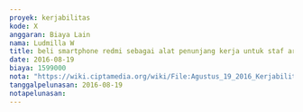 ```yaml
---
proyek: kerjabilitas
kode: X
anggaran: Biaya Lain
nama: Ludmilla W
title: beli smartphone redmi sebagai alat penunjang kerja untuk staf area Medan
date: 2016-08-19
biaya: 1599000
nota: "https://wiki.ciptamedia.org/wiki/File:Agustus_19_2016_Kerjabilitas_X_smartphone_untuk_staf_medan_akbar.jpg"
tanggalpelunasan: 2016-08-19
notapelunasan:
---
```

